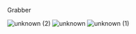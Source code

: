 Grabber

![unknown (2)](https://user-images.githubusercontent.com/103126945/161997594-0710ea29-3886-4aee-9f65-3f1d18b78324.png)
![unknown](https://user-images.githubusercontent.com/103126945/161997599-509b7dbb-2a92-41cd-8586-24f59c350255.png)
![unknown (1)](https://user-images.githubusercontent.com/103126945/161997602-38b626f0-4287-43a0-8a72-520a2e888df2.png)

